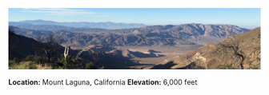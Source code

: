 ![ml](https://github.com/davidjaimes/davidjaimes/blob/master/mount-laguna.jpg)

**Location:** Mount Laguna, California
**Elevation:** 6,000 feet
